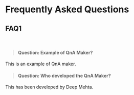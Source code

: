 # Frequently Asked Questions

<!-- 
The FAQ file requires a particular template for the questions and answers to follow, in order for the automated system to use this file for the Knowledge Base.
The template is:
<!-- Template Start -->

<!-- Question --*>

<!-- Answer -->

<!-- Answer End --*>

<!-- Template End -->

## **FAQ1**

<br>

<!-- Question -->
> #### **Question: Example of QnA Maker?**
<!-- Answer -->

This is an example of QnA maker.
<!-- Answer End -->

<!-- Question -->
> #### **Question: Who developed the QnA Maker?**
<!-- Answer -->

This has been developed by Deep Mehta.
<!-- Answer End -->
